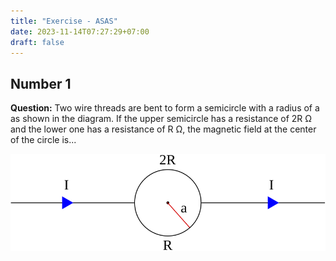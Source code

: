 ```yaml
---
title: "Exercise - ASAS"
date: 2023-11-14T07:27:29+07:00
draft: false
---
```


## Number 1

**Question:** Two wire threads are bent to form a semicircle with a radius of a as shown in the diagram. If the upper semicircle has a resistance of 2R Ω and the lower one has a resistance of R Ω, the magnetic field at the center of the circle is...

![number 1 image](../../static/img/exc-asas/elin01f.svg)